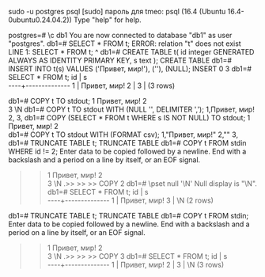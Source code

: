 sudo -u postgres psql
[sudo] пароль для tmeo: 
psql (16.4 (Ubuntu 16.4-0ubuntu0.24.04.2))
Type "help" for help.

postgres=# \c db1
You are now connected to database "db1" as user "postgres".
db1=# SELECT * FROM t;
ERROR:  relation "t" does not exist
LINE 1: SELECT * FROM t;
                      ^
db1=# CREATE TABLE t(
    id integer GENERATED ALWAYS AS IDENTITY PRIMARY KEY,
    s text
);
CREATE TABLE
db1=# INSERT INTO t(s) VALUES ('Привет, мир!'), (''), (NULL);
INSERT 0 3
db1=# SELECT * FROM t;
 id |      s       
----+--------------
  1 | Привет, мир!
  2 | 
  3 | 
(3 rows)

db1=# COPY t TO stdout;
1	Привет, мир!
2	
3	\N
db1=# COPY t TO stdout WITH (NULL '<NULL>', DELIMITER ',');
1,Привет\, мир!
2,
3,<NULL>
db1=# COPY (SELECT * FROM t WHERE s IS NOT NULL) TO stdout;
1	Привет, мир!
2	
db1=# COPY t TO stdout WITH (FORMAT csv);
1,"Привет, мир!"
2,""
3,
db1=# TRUNCATE TABLE t;
TRUNCATE TABLE
db1=# COPY t FROM stdin WHERE id != 2;
Enter data to be copied followed by a newline.
End with a backslash and a period on a line by itself, or an EOF signal.
>> 1	Привет, мир!
2	
3	\N
\.>> >> >> 
COPY 2
db1=# \pset null '\\N'
Null display is "\N".
db1=# SELECT * FROM t;
 id |      s       
----+--------------
  1 | Привет, мир!
  3 | \N
(2 rows)

db1=# TRUNCATE TABLE t;
TRUNCATE TABLE
db1=# COPY t FROM stdin;
Enter data to be copied followed by a newline.
End with a backslash and a period on a line by itself, or an EOF signal.
>> 1	Привет, мир!
2	
3	\N
\.>> >> >> 
COPY 3
db1=# SELECT * FROM t;
 id |      s       
----+--------------
  1 | Привет, мир!
  2 | 
  3 | \N
(3 rows)

